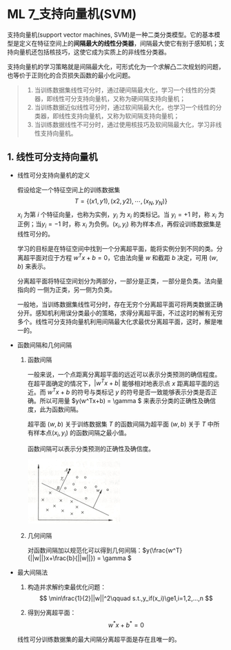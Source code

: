 # ML 7_支持向量机(SVM)

支持向量机(support vector machines, SVM)是一种二类分类模型。它的基本模型是定义在特征空间上的**间隔最大的线性分类器**，间隔最大使它有别于感知机；支持向量机还包括核技巧，这使它成为实质上的非线性分类器。

支持向量机的学习策略就是间隔最大化，可形式化为一个求解凸二次规划的问题，也等价于正则化的合页损失函数的最小化问题。

> 1. 当训练数据集线性可分时，通过硬间隔最大化，学习一个线性的分类器，即线性可分支持向量机，又称为硬间隔支持向量机；
> 2. 当训练数据近似线性可分时，通过软间隔最大化，也学习一个线性的分类器，即线性支持向量机，又称为软间隔支持向量机；
> 3. 当训练数据线性不可分时，通过使用核技巧及软间隔最大化，学习非线性支持向量机。

## 1. 线性可分支持向量机

- 线性可分支持向量机的定义

    假设给定一个特征空间上的训练数据集
    $$
    T=\{(x1,y1),(x2,y2),\cdots,(x_N,y_N)\}
    $$
    $x_i$ 为第 $i$ 个特征向量，也称为实例，$y_i$ 为 $x_i$ 的类标记。当 $y_i=+1$ 时，称 $x_i$ 为正例；当$y_i=-1$ 时，称 $x_i$ 为负例。$(x_i,y_i)$ 称为样本点，再假设训练数据集是线性可分的。

    学习的目标是在特征空间中找到一个分离超平面，能将实例分到不同的类。分离超平面对应于方程 $w^Tx+b=0$，它由法向量 $w$ 和截距 $b$ 决定，可用 $(w,b)$ 来表示。

    分离超平面将特征空间划分为两部分，一部分是正类，一部分是负类。法向量指向的
    一侧为正类，另一侧为负类。

    一般地，当训练数据集线性可分时，存在无穷个分离超平面可将两类数据正确分开。感知机利用误分类最小的策略，求得分离超平面，不过这时的解有无穷多个。线性可分支持向量机利用间隔最大化求最优分离超平面，这时，解是唯一的。

- 函数间隔和几何间隔

  1. 函数间隔

     一般来说，一个点距离分离超平面的远近可以表示分类预测的确信程度。在超平面确定的情况下，$|w^Tx+b|$ 能够相对地表示点 $x$ 距离超平面的远近。而 $w^Tx+b$ 的符号与类标记 $y$ 的符号是否一致能够表示分类是否正确。所以可用量 $y(w^Tx+b) = \gamma $ 来表示分类的正确性及确信度，此为函数间隔。

     超平面 $(w,b)$ 关于训练数据集 $T$ 的函数间隔为超平面 $(w,b)$ 关于 $T$ 中所有样本点$(x_i,y_i)$ 的函数间隔之最小值。

     函数间隔可以表示分类预测的正确性及确信度。

     ![NULL](./assets/picture_1.jpg)

  2. 几何间隔

     对函数间隔加以规范化可以得到几何间隔：$y(\frac{w^T}{||w||}x+\frac{b}{||w||}) = \gamma $ 

- 最大间隔法

  1. 构造并求解约束最优化问题：
     $$
     \min\frac{1}{2}||w||^2\qquad s.t.,y_if(x_i)\ge1,i=1,2,...,n
     $$

  2. 得到分离超平面：
     $$
     w^{*}x+b^{*} = 0
     $$

  线性可分训练数据集的最大间隔分离超平面是存在且唯一的。
